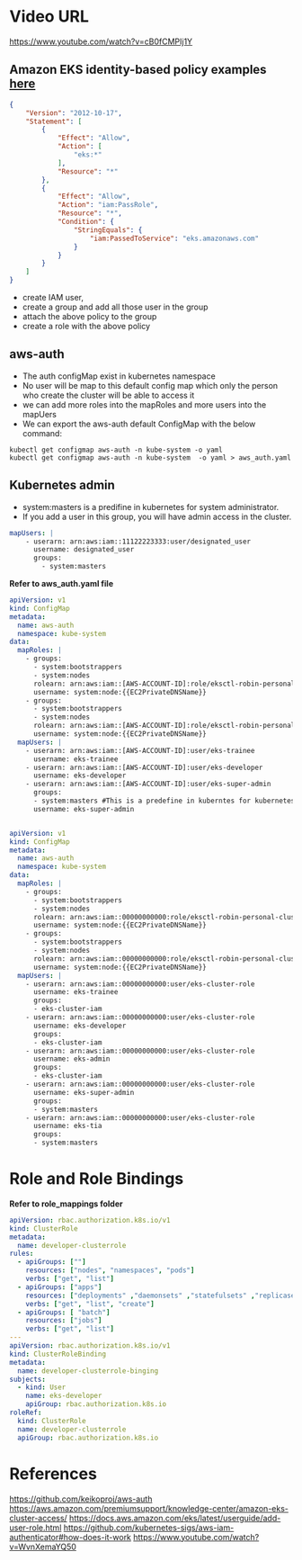# Video URL
https://www.youtube.com/watch?v=cB0fCMPIj1Y


## Amazon EKS identity-based policy examples [here]()
```json
{
    "Version": "2012-10-17",
    "Statement": [
        {
            "Effect": "Allow",
            "Action": [
                "eks:*"
            ],
            "Resource": "*"
        },
        {
            "Effect": "Allow",
            "Action": "iam:PassRole",
            "Resource": "*",
            "Condition": {
                "StringEquals": {
                    "iam:PassedToService": "eks.amazonaws.com"
                }
            }
        }
    ]
}
```

- create IAM user, 
- create a group and add all those user in the group
- attach the above policy to the group
- create a role with the above policy


## aws-auth
- The auth configMap exist in kubernetes namespace
- No user will be map to this default config map which only the person who create the cluster will be able to access it
- we can add more roles into the mapRoles and more users into the mapUers
- We can export the aws-auth default ConfigMap with the below command:
```
kubectl get configmap aws-auth -n kube-system -o yaml
kubectl get configmap aws-auth -n kube-system  -o yaml > aws_auth.yaml
```

## Kubernetes admin
- system:masters is a predifine in kubernetes for system administrator.
- If you add a user in this group, you will have admin access in the cluster.

```yml
mapUsers: | 
    - userarn: arn:aws:iam::11122223333:user/designated_user 
      username: designated_user 
      groups: 
        - system:masters
```

**Refer to aws_auth.yaml file**
```yaml
apiVersion: v1
kind: ConfigMap
metadata:
  name: aws-auth
  namespace: kube-system
data:
  mapRoles: |
    - groups:
      - system:bootstrappers
      - system:nodes
      rolearn: arn:aws:iam::[AWS-ACCOUNT-ID]:role/eksctl-robin-personal-cluster-nod-NodeInstanceRole-TUKH4Z187ANC
      username: system:node:{{EC2PrivateDNSName}}
    - groups:
      - system:bootstrappers
      - system:nodes
      rolearn: arn:aws:iam::[AWS-ACCOUNT-ID]:role/eksctl-robin-personal-cluster-nod-NodeInstanceRole-2RY0KK33CGIG
      username: system:node:{{EC2PrivateDNSName}}
  mapUsers: |
    - userarn: arn:aws:iam::[AWS-ACCOUNT-ID]:user/eks-trainee
      username: eks-trainee
    - userarn: arn:aws:iam::[AWS-ACCOUNT-ID]:user/eks-developer
      username: eks-developer
    - userarn: arn:aws:iam::[AWS-ACCOUNT-ID]:user/eks-super-admin
      groups:
      - system:masters #This is a predefine in kuberntes for kubernetes system administrator
      username: eks-super-admin
```


```yml

apiVersion: v1
kind: ConfigMap
metadata:
  name: aws-auth
  namespace: kube-system
data:
  mapRoles: |
    - groups:
      - system:bootstrappers
      - system:nodes
      rolearn: arn:aws:iam::00000000000:role/eksctl-robin-personal-cluster-nod-NodeInstanceRole-TUKH4Z187ANC
      username: system:node:{{EC2PrivateDNSName}}
    - groups:
      - system:bootstrappers
      - system:nodes
      rolearn: arn:aws:iam::00000000000:role/eksctl-robin-personal-cluster-nod-NodeInstanceRole-2RY0KK33CGIG
      username: system:node:{{EC2PrivateDNSName}}
  mapUsers: |
    - userarn: arn:aws:iam::00000000000:user/eks-cluster-role
      username: eks-trainee
      groups:
      - eks-cluster-iam
    - userarn: arn:aws:iam::00000000000:user/eks-cluster-role
      username: eks-developer
      groups:
      - eks-cluster-iam
    - userarn: arn:aws:iam::00000000000:user/eks-cluster-role
      username: eks-admin
      groups:
      - eks-cluster-iam
    - userarn: arn:aws:iam::00000000000:user/eks-cluster-role
      username: eks-super-admin
      groups:
      - system:masters 
    - userarn: arn:aws:iam::00000000000:user/eks-cluster-role
      username: eks-tia
      groups:
      - system:masters 
```



# Role and Role Bindings
**Refer to role_mappings folder**


```yaml
apiVersion: rbac.authorization.k8s.io/v1
kind: ClusterRole
metadata:
  name: developer-clusterrole
rules:
  - apiGroups: [""]
    resources: ["nodes", "namespaces", "pods"]
    verbs: ["get", "list"]
  - apiGroups: ["apps"]
    resources: ["deployments" ,"daemonsets" ,"statefulsets" ,"replicasets"]
    verbs: ["get", "list", "create"]
  - apiGroups: [ "batch"]
    resources: ["jobs"]
    verbs: ["get", "list"]
---
apiVersion: rbac.authorization.k8s.io/v1
kind: ClusterRoleBinding
metadata:
  name: developer-clusterrole-binging
subjects:
  - kind: User
    name: eks-developer
    apiGroup: rbac.authorization.k8s.io
roleRef:
  kind: ClusterRole
  name: developer-clusterrole
  apiGroup: rbac.authorization.k8s.io
```

# References
https://github.com/keikoproj/aws-auth
https://aws.amazon.com/premiumsupport/knowledge-center/amazon-eks-cluster-access/
https://docs.aws.amazon.com/eks/latest/userguide/add-user-role.html
https://github.com/kubernetes-sigs/aws-iam-authenticator#how-does-it-work
https://www.youtube.com/watch?v=WvnXemaYQ50
